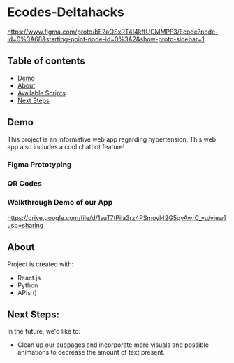 # Ecodes-Deltahacks

https://www.figma.com/proto/bE2aQSxRT4I4kffUGMMPF3/Ecode?node-id=0%3A68&starting-point-node-id=0%3A2&show-proto-sidebar=1

## Table of contents
* [Demo](#demo)
* [About](#about)
* [Available Scripts](#available-scripts)
* [Next Steps](#next-steps)

## Demo
This project is an informative web app regarding hypertension. This web app also includes a cool chatbot feature!
### Figma Prototyping
### QR Codes 
### Walkthrough Demo of our App
https://drive.google.com/file/d/1suT7tPila3rz4PSmoyl42G5gyAwrC_vu/view?usp=sharing



	
## About
Project is created with:
* React.js
* Python
* APIs ()

	


## Next Steps:
In the future, we'd like to:
* Clean up our subpages and incorporate more visuals and possible animations to decrease the amount of text present.




